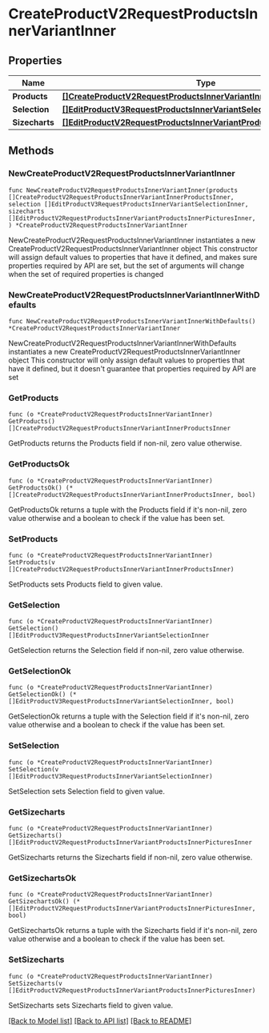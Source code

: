 # CreateProductV2RequestProductsInnerVariantInner

## Properties

Name | Type | Description | Notes
------------ | ------------- | ------------- | -------------
**Products** | [**[]CreateProductV2RequestProductsInnerVariantInnerProductsInner**](CreateProductV2RequestProductsInnerVariantInnerProductsInner.md) |  | 
**Selection** | [**[]EditProductV3RequestProductsInnerVariantSelectionInner**](EditProductV3RequestProductsInnerVariantSelectionInner.md) |  | 
**Sizecharts** | [**[]EditProductV2RequestProductsInnerVariantProductsInnerPicturesInner**](EditProductV2RequestProductsInnerVariantProductsInnerPicturesInner.md) |  | 

## Methods

### NewCreateProductV2RequestProductsInnerVariantInner

`func NewCreateProductV2RequestProductsInnerVariantInner(products []CreateProductV2RequestProductsInnerVariantInnerProductsInner, selection []EditProductV3RequestProductsInnerVariantSelectionInner, sizecharts []EditProductV2RequestProductsInnerVariantProductsInnerPicturesInner, ) *CreateProductV2RequestProductsInnerVariantInner`

NewCreateProductV2RequestProductsInnerVariantInner instantiates a new CreateProductV2RequestProductsInnerVariantInner object
This constructor will assign default values to properties that have it defined,
and makes sure properties required by API are set, but the set of arguments
will change when the set of required properties is changed

### NewCreateProductV2RequestProductsInnerVariantInnerWithDefaults

`func NewCreateProductV2RequestProductsInnerVariantInnerWithDefaults() *CreateProductV2RequestProductsInnerVariantInner`

NewCreateProductV2RequestProductsInnerVariantInnerWithDefaults instantiates a new CreateProductV2RequestProductsInnerVariantInner object
This constructor will only assign default values to properties that have it defined,
but it doesn't guarantee that properties required by API are set

### GetProducts

`func (o *CreateProductV2RequestProductsInnerVariantInner) GetProducts() []CreateProductV2RequestProductsInnerVariantInnerProductsInner`

GetProducts returns the Products field if non-nil, zero value otherwise.

### GetProductsOk

`func (o *CreateProductV2RequestProductsInnerVariantInner) GetProductsOk() (*[]CreateProductV2RequestProductsInnerVariantInnerProductsInner, bool)`

GetProductsOk returns a tuple with the Products field if it's non-nil, zero value otherwise
and a boolean to check if the value has been set.

### SetProducts

`func (o *CreateProductV2RequestProductsInnerVariantInner) SetProducts(v []CreateProductV2RequestProductsInnerVariantInnerProductsInner)`

SetProducts sets Products field to given value.


### GetSelection

`func (o *CreateProductV2RequestProductsInnerVariantInner) GetSelection() []EditProductV3RequestProductsInnerVariantSelectionInner`

GetSelection returns the Selection field if non-nil, zero value otherwise.

### GetSelectionOk

`func (o *CreateProductV2RequestProductsInnerVariantInner) GetSelectionOk() (*[]EditProductV3RequestProductsInnerVariantSelectionInner, bool)`

GetSelectionOk returns a tuple with the Selection field if it's non-nil, zero value otherwise
and a boolean to check if the value has been set.

### SetSelection

`func (o *CreateProductV2RequestProductsInnerVariantInner) SetSelection(v []EditProductV3RequestProductsInnerVariantSelectionInner)`

SetSelection sets Selection field to given value.


### GetSizecharts

`func (o *CreateProductV2RequestProductsInnerVariantInner) GetSizecharts() []EditProductV2RequestProductsInnerVariantProductsInnerPicturesInner`

GetSizecharts returns the Sizecharts field if non-nil, zero value otherwise.

### GetSizechartsOk

`func (o *CreateProductV2RequestProductsInnerVariantInner) GetSizechartsOk() (*[]EditProductV2RequestProductsInnerVariantProductsInnerPicturesInner, bool)`

GetSizechartsOk returns a tuple with the Sizecharts field if it's non-nil, zero value otherwise
and a boolean to check if the value has been set.

### SetSizecharts

`func (o *CreateProductV2RequestProductsInnerVariantInner) SetSizecharts(v []EditProductV2RequestProductsInnerVariantProductsInnerPicturesInner)`

SetSizecharts sets Sizecharts field to given value.



[[Back to Model list]](../README.md#documentation-for-models) [[Back to API list]](../README.md#documentation-for-api-endpoints) [[Back to README]](../README.md)


